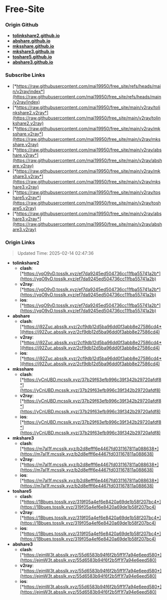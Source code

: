 # Free-Site

### Origin Github

- [**tolinkshare2.github.io**](https://github.com/tolinkshare2/tolinkshare2.github.io)
- [**abshare.github.io**](https://github.com/abshare/abshare.github.io)
- [**mksshare.github.io**](https://github.com/mksshare/mksshare.github.io)
- [**mkshare3.github.io**](https://github.com/mkshare3/mkshare3.github.io)
- [**toshare5.github.io**](https://github.com/toshare5/toshare5.github.io)
- [**abshare3.github.io**](https://github.com/abshare3/abshare3.github.io)

### Subscribe Links

- [*https://raw.githubusercontent.com/mai19950/free_site/refs/heads/main/v2ray/index*](https://raw.githubusercontent.com/mai19950/free_site/refs/heads/main/v2ray/index)
- [*https://raw.githubusercontent.com/mai19950/free_site/main/v2ray/tolinkshare2.v2ray*](https://raw.githubusercontent.com/mai19950/free_site/main/v2ray/tolinkshare2.v2ray)
- [*https://raw.githubusercontent.com/mai19950/free_site/main/v2ray/mksshare.v2ray*](https://raw.githubusercontent.com/mai19950/free_site/main/v2ray/mksshare.v2ray)
- [*https://raw.githubusercontent.com/mai19950/free_site/main/v2ray/abshare.v2ray*](https://raw.githubusercontent.com/mai19950/free_site/main/v2ray/abshare.v2ray)
- [*https://raw.githubusercontent.com/mai19950/free_site/main/v2ray/mkshare3.v2ray*](https://raw.githubusercontent.com/mai19950/free_site/main/v2ray/mkshare3.v2ray)
- [*https://raw.githubusercontent.com/mai19950/free_site/main/v2ray/toshare5.v2ray*](https://raw.githubusercontent.com/mai19950/free_site/main/v2ray/toshare5.v2ray)
- [*https://raw.githubusercontent.com/mai19950/free_site/main/v2ray/abshare3.v2ray*](https://raw.githubusercontent.com/mai19950/free_site/main/v2ray/abshare3.v2ray)

### Origin Links

> Updated Time: 2025-02-14 02:47:36

- **tolinkshare2**
  - **clash**: [*https://yqO9vD.tosslk.xyz/ef7da9245ed504736cc11fba55741a2b*](https://yqO9vD.tosslk.xyz/ef7da9245ed504736cc11fba55741a2b)
  - **v2ray**: [*https://yqO9vD.tosslk.xyz/ef7da9245ed504736cc11fba55741a2b*](https://yqO9vD.tosslk.xyz/ef7da9245ed504736cc11fba55741a2b)
  - **ios**: [*https://yqO9vD.tosslk.xyz/ef7da9245ed504736cc11fba55741a2b*](https://yqO9vD.tosslk.xyz/ef7da9245ed504736cc11fba55741a2b)
- **abshare**
  - **clash**: [*https://j92Zuc.absslk.xyz/2cf9db12d5ba96dd0f3abb8e27586cd4*](https://j92Zuc.absslk.xyz/2cf9db12d5ba96dd0f3abb8e27586cd4)
  - **v2ray**: [*https://j92Zuc.absslk.xyz/2cf9db12d5ba96dd0f3abb8e27586cd4*](https://j92Zuc.absslk.xyz/2cf9db12d5ba96dd0f3abb8e27586cd4)
  - **ios**: [*https://j92Zuc.absslk.xyz/2cf9db12d5ba96dd0f3abb8e27586cd4*](https://j92Zuc.absslk.xyz/2cf9db12d5ba96dd0f3abb8e27586cd4)
- **mksshare**
  - **clash**: [*https://yCnUBD.mcsslk.xyz/37b29f63efb996c39f342b29720afdf8*](https://yCnUBD.mcsslk.xyz/37b29f63efb996c39f342b29720afdf8)
  - **v2ray**: [*https://yCnUBD.mcsslk.xyz/37b29f63efb996c39f342b29720afdf8*](https://yCnUBD.mcsslk.xyz/37b29f63efb996c39f342b29720afdf8)
  - **ios**: [*https://yCnUBD.mcsslk.xyz/37b29f63efb996c39f342b29720afdf8*](https://yCnUBD.mcsslk.xyz/37b29f63efb996c39f342b29720afdf8)
- **mkshare3**
  - **clash**: [*https://m7aI1f.mcsslk.xyz/b2d8efff6e4467fd031167811a088638*](https://m7aI1f.mcsslk.xyz/b2d8efff6e4467fd031167811a088638)
  - **v2ray**: [*https://m7aI1f.mcsslk.xyz/b2d8efff6e4467fd031167811a088638*](https://m7aI1f.mcsslk.xyz/b2d8efff6e4467fd031167811a088638)
  - **ios**: [*https://m7aI1f.mcsslk.xyz/b2d8efff6e4467fd031167811a088638*](https://m7aI1f.mcsslk.xyz/b2d8efff6e4467fd031167811a088638)
- **toshare5**
  - **clash**: [*https://1Bbues.tosslk.xyz/319f05a4ef6e8420a69de1b58f207bc4*](https://1Bbues.tosslk.xyz/319f05a4ef6e8420a69de1b58f207bc4)
  - **v2ray**: [*https://1Bbues.tosslk.xyz/319f05a4ef6e8420a69de1b58f207bc4*](https://1Bbues.tosslk.xyz/319f05a4ef6e8420a69de1b58f207bc4)
  - **ios**: [*https://1Bbues.tosslk.xyz/319f05a4ef6e8420a69de1b58f207bc4*](https://1Bbues.tosslk.xyz/319f05a4ef6e8420a69de1b58f207bc4)
- **abshare3**
  - **clash**: [*https://ejmW3t.absslk.xyz/55d6583b94f6f2b5ff1f7a94e6eed580*](https://ejmW3t.absslk.xyz/55d6583b94f6f2b5ff1f7a94e6eed580)
  - **v2ray**: [*https://ejmW3t.absslk.xyz/55d6583b94f6f2b5ff1f7a94e6eed580*](https://ejmW3t.absslk.xyz/55d6583b94f6f2b5ff1f7a94e6eed580)
  - **ios**: [*https://ejmW3t.absslk.xyz/55d6583b94f6f2b5ff1f7a94e6eed580*](https://ejmW3t.absslk.xyz/55d6583b94f6f2b5ff1f7a94e6eed580)
